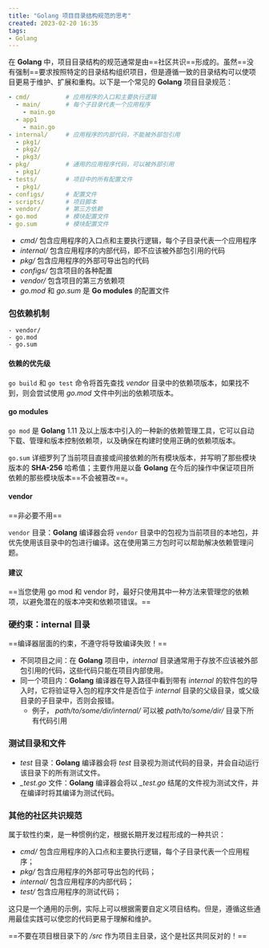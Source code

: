 ```yaml
---
title: "Golang 项目目录结构规范的思考"
created: 2023-02-20 16:35
tags:
- Golang
---
```


在 **Golang** 中，项目目录结构的规范通常是由==社区共识==形成的。虽然==没有强制==要求按照特定的目录结构组织项目，但是遵循一致的目录结构可以使项目更易于维护、扩展和重构。以下是一个常见的 **Golang** 项目目录规范：

```yaml
- cmd/          # 应用程序的入口和主要执行逻辑
  - main/       # 每个子目录代表一个应用程序
    - main.go
  - app1
    - main.go
- internal/     # 应用程序的内部代码，不能被外部包引用
  - pkg1/
  - pkg2/
  - pkg3/
- pkg/          # 通用的应用程序代码，可以被外部引用
  - pkg1/
- tests/        # 项目中的所有配置文件
  - pkg1/ 
- configs/      # 配置文件
- scripts/      # 项目脚本
- vendor/       # 第三方依赖
- go.mod        # 模块配置文件
- go.sum        # 模块配置文件
```

-   *cmd/* 包含应用程序的入口点和主要执行逻辑，每个子目录代表一个应用程序
-   *internal/* 包含应用程序的内部代码，即不应该被外部包引用的代码
-   *pkg/* 包含应用程序的外部可导出包的代码
-  *configs/* 包含项目的各种配置
-   *vendor/* 包含项目的第三方依赖项
-   *go.mod* 和 *go.sum* 是 **Go modules** 的配置文件

### 包依赖机制

```
- vendor/
- go.mod
- go.sum
```

#### 依赖的优先级

`go build` 和 `go test` 命令将首先查找 *vendor* 目录中的依赖项版本，如果找不到，则会尝试使用 *go.mod* 文件中列出的依赖项版本。

#### go modules

`go mod` 是 **Golang** 1.11 及以上版本中引入的一种新的依赖管理工具，它可以自动下载、管理和版本控制依赖项，以及确保在构建时使用正确的依赖项版本。

`go.sum` 详细罗列了当前项目直接或间接依赖的所有模块版本，并写明了那些模块版本的 **SHA-256** 哈希值；主要作用是以备 **Golang** 在今后的操作中保证项目所依赖的那些模块版本==不会被篡改==。

#### vendor

==非必要不用==

`vendor` 目录：**Golang** 编译器会将 `vendor` 目录中的包视为当前项目的本地包，并优先使用该目录中的包进行编译。这在使用第三方包时可以帮助解决依赖管理问题。

#### 建议

==当您使用 go mod 和 vendor 时，最好只使用其中一种方法来管理您的依赖项，以避免潜在的版本冲突和依赖项错误。==

### 硬约束：internal 目录

==编译器层面的约束，不遵守将导致编译失败！==

- 不同项目之间：在 **Golang** 项目中，*internal* 目录通常用于存放不应该被外部包引用的代码，这些代码只能在项目内部使用。 
- 同一个项目内：**Golang** 编译器在导入路径中看到带有 *internal* 的软件包的导入时，它将验证导入包的程序文件是否位于 *internal* 目录的父级目录，或父级目录的子目录中，否则会报错。
	- 例子， *path/to/some/dir/internal/* 可以被 *path/to/some/dir/* 目录下所有代码引用

### 测试目录和文件

-   *test* 目录：**Golang** 编译器会将 *test* 目录视为测试代码的目录，并会自动运行该目录下的所有测试文件。
-   *_test.go* 文件：**Golang** 编译器会将以 *_test.go* 结尾的文件视为测试文件，并在编译时将其编译为测试代码。

### 其他的社区共识规范

属于软性约束，是一种惯例约定，根据长期开发过程形成的一种共识：
- *cmd/* 包含应用程序的入口点和主要执行逻辑，每个子目录代表一个应用程序；
- *pkg/* 包含应用程序的外部可导出包的代码；
- *internal/* 包含应用程序的内部代码；
- *test/* 包含应用程序的测试代码；

这只是一个通用的示例，实际上可以根据需要自定义项目结构。但是，遵循这些通用最佳实践可以使您的代码更易于理解和维护。

==不要在项目根目录下的 */src* 作为项目主目录，这个是社区共同反对的！==